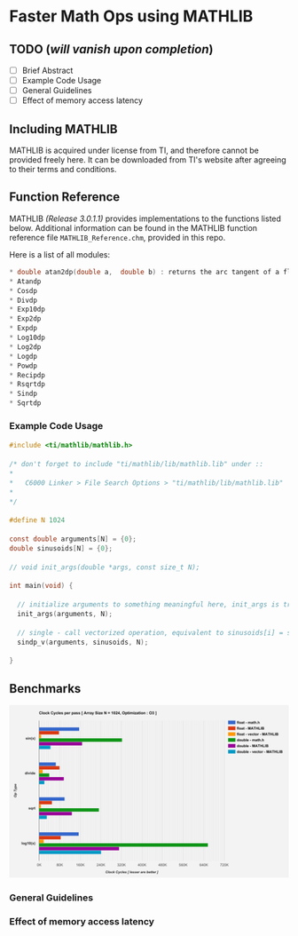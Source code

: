# Faster Math Ops using MATHLIB


## TODO (*will vanish upon completion*)
* [ ] Brief Abstract
* [ ] Example Code Usage
* [ ] General Guidelines
* [ ] Effect of memory access latency

## Including MATHLIB
MATHLIB is acquired under license from TI, and therefore cannot be provided freely here. It can be downloaded from TI's website after agreeing to their terms and conditions. 


## Function Reference
MATHLIB *(Release 3.0.1.1)* provides implementations to the functions listed below. Additional information can be found in the MATHLIB function reference file `MATHLIB_Reference.chm`, provided in this repo.

Here is a list of all modules:
```c
* double atan2dp(double a,  double b) : returns the arc tangent of a floating-point argument a/b. The return value is an angle in the range [-PI/2, PI/2] radians
* Atandp  
* Cosdp
* Divdp
* Exp10dp  
* Exp2dp
* Expdp
* Log10dp  
* Log2dp
* Logdp
* Powdp
* Recipdp  
* Rsqrtdp
* Sindp
* Sqrtdp  
```

### Example Code Usage

```c
#include <ti/mathlib/mathlib.h>

/* don't forget to include "ti/mathlib/lib/mathlib.lib" under ::
*
*   C6000 Linker > File Search Options > "ti/mathlib/lib/mathlib.lib"
*
*/

#define N 1024

const double arguments[N] = {0};
double sinusoids[N] = {0};

// void init_args(double *args, const size_t N);

int main(void) {

  // initialize arguments to something meaningful here, init_args is trivially implemented elsewhere
  init_args(arguments, N);

  // single - call vectorized operation, equivalent to sinusoids[i] = sin(arg[i]) from 0 to N-1
  sindp_v(arguments, sinusoids, N);

}
```
## Benchmarks
![OpType Performance](https://github.com/arjun372/lcdk-guide-for-the-impatient-soul/raw/master/Faster%20Math%20Ops%20using%20MATHLIB/charts/opTypes.png)

### General Guidelines

### Effect of memory access latency
